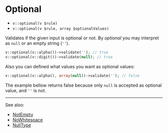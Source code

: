 # Optional

- `v::optional(v $rule)`
- `v::optional(v $rule, array $optionalValues)`

Validates if the given input is optional or not. By _optional_ you may interpret
as `null` or an empty string (`''`).

```php
v::optional(v::alpha())->validate(''); // true
v::optional(v::digit())->validate(null); // true
```

Also you can defined what values you want as optional values:

```php
v::optional(v::alpha(), array(null))->validate(''); // false
```

The example bellow returns false because only `null` is accepted as optional
value, and `''` is not.

***
See also:

  * [NotEmpty](NotEmpty.md)
  * [NoWhitespace](NoWhitespace.md)
  * [NullType](NullType.md)

